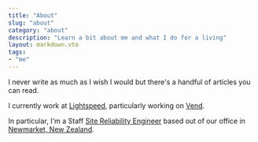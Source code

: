 ```yaml
---
title: "About"
slug: "about"
category: "about"
description: "Learn a bit about me and what I do for a living"
layout: markdown.vto
tags:
- "me"
---
```


I never write as much as I wish I would but there's a handful of articles you can read.

I currently work at [Lightspeed](https://www.lightspeedhq.com/), particularly working on [Vend](https://www.vendhq.com/nz/).

In particular, I'm a Staff [Site Reliability Engineer](https://en.wikipedia.org/wiki/Site_Reliability_Engineering) based out of our office in [Newmarket, New Zealand](https://en.wikipedia.org/wiki/Newmarket,_New_Zealand).
